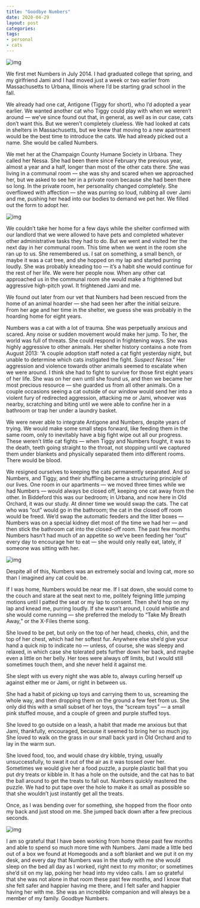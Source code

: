 ```yaml
---
title: "Goodbye Numbers"
date: 2020-04-29
layout: post
categories: 
tags: 
- personal 
- cats
---
```

![img](/img/numbers-bed.jpg "Numbers in bed.")

We first met Numbers in July 2014. I had graduated college that spring, and my girlfriend Jami and I had moved just a week or two earlier from Massachusetts to Urbana, Illinois where I&rsquo;d be starting grad school in the fall.

We already had one cat, Antigone (Tiggy for short), who I&rsquo;d adopted a year earlier. We wanted another cat who Tiggy could play with when we weren&rsquo;t around &#x2014; we&rsquo;ve since found out that, in general, as well as in our case, cats don&rsquo;t want this. But we weren&rsquo;t completely clueless. We had looked at cats in shelters in Massachusetts, but we knew that moving to a new apartment would be the best time to introduce the cats. We had already picked out a name. She would be called Numbers.

We met her at the Champaign County Humane Society in Urbana. They called her Nessa. She had been there since February the previous year, almost a year and a half, longer than most of the other cats there. She was living in a communal room &#x2014; she was shy and scared when we approached her, but we asked to see her in a private room because she had been there so long. In the private room, her personality changed completely. She overflowed with affection &#x2014; she was purring so loud, rubbing all over Jami and me, pushing her head into our bodies to demand we pet her. We filled out the form to adopt her.

![img](/img/cchs-nessa-facebook.png "Champaign County Human Society Facebook post about Nessa.")

We couldn&rsquo;t take her home for a few days while the shelter confirmed with our landlord that we were allowed to have pets and completed whatever other administrative tasks they had to do. But we went and visited her the next day in her communal room. This time when we went in the room she ran up to us. She remembered us. I sat on something, a small bench, or maybe it was a cat tree, and she hopped on my lap and started purring loudly. She was probably kneading too &#x2014; it&rsquo;s a habit she would continue for the rest of her life. We were her people now. When any other cat approached us in the communal room she would make a frightened but aggressive high-pitch yowl. It frightened Jami and me.

We found out later from our vet that Numbers had been rescued from the home of an animal hoarder &#x2014; she had seen her after the initial seizure. From her age and her time in the shelter, we guess she was probably in the hoarding home for eight years.

Numbers was a cat with a lot of trauma. She was perpetually anxious and scared. Any noise or sudden movement would make her jump. To her, the world was full of threats. She could respond in frightening ways. She was highly aggressive to other animals. Her shelter history contains a note from August 2013: &ldquo;A couple adoption staff noted a cat fight yesterday night, but unable to determine which cats instigated the fight. *Suspect Nessa*.&rdquo; Her aggression and violence towards other animals seemed to escalate when we were around. I think she had to fight to survive for those first eight years of her life. She was on her own until she found us, and then we became her most precious resource &#x2014; she guarded us from all other animals. On a couple occasions seeing a cat outside of our window would send her into a violent fury of redirected aggression, attacking me or Jami, whoever was nearby, scratching and biting until we were able to confine her in a bathroom or trap her under a laundry basket.

We were never able to integrate Antigone and Numbers, despite years of trying. We would make some small steps forward, like feeding them in the same room, only to inevitably have a big fight wipe out all our progress. These weren&rsquo;t little cat fights &#x2014; when Tiggy and Numbers fought, it was to the death, teeth going straight to the throat, not stopping until we captured them under blankets and physically separated them into different rooms. There would be blood.

We resigned ourselves to keeping the cats permanently separated. And so Numbers, and Tiggy, and their shuffling became a structuring principle of our lives. One room in our apartments &#x2014; we moved three times while we had Numbers &#x2014; would always be closed off, keeping one cat away from the other. In Biddeford this was our bedroom; in Urbana, and now here in Old Orchard, it was our study. At dinner time we would swap the cats. The cat who was &ldquo;out&rdquo; would go in the bathroom; the cat in the closed off room would be freed. We&rsquo;d swap the automatic feeders and the litter boxes &#x2014; Numbers was on a special kidney diet most of the time we had her &#x2014; and then stick the bathroom cat into the closed-off room. The past few months Numbers hasn&rsquo;t had much of an appetite so we&rsquo;ve been feeding her &ldquo;out&rdquo; every day to encourage her to eat &#x2014; she would only really eat, lately, if someone was sitting with her.

![img](/img/numbers-study.jpg "Curious Numbers.")

Despite all of this, Numbers was an extremely social and loving cat, more so than I imagined any cat could be.

If I was home, Numbers would be near me. If I sat down, she would come to the couch and stare at the seat next to me, politely feigning little jumping motions until I patted the seat or my lap to consent. Then she&rsquo;d hop on my lap and knead me, purring loudly. If she wasn&rsquo;t around, I could whistle and she would come running &#x2014; she preferred the melody to &ldquo;Take My Breath Away,&rdquo; or the X-Files theme song.

She loved to be pet, but only on the top of her head, cheeks, chin, and the top of her chest, which had her softest fur. Anywhere else she&rsquo;d give your hand a quick nip to indicate no &#x2014; unless, of course, she was sleepy and relaxed, in which case she tolerated pets further down her back, and maybe even a little on her belly. Her toes were always off limits, but I would still sometimes touch them, and she never held it against me.

She slept with us every night she was able to, always curling herself up against either me or Jami, or right in between us.

She had a habit of picking up toys and carrying them to us, screaming the whole way, and then dropping them on the ground a few feet from us. She only did this with a small subset of her toys, the &ldquo;scream toys&rdquo; &#x2014; a small pink stuffed mouse, and a couple of green and purple stuffed toys.

She loved to go outside on a leash, a habit that made me anxious but that Jami, thankfully, encouraged, because it seemed to bring her so much joy. She loved to walk on the grass in our small back yard in Old Orchard and to lay in the warm sun.

She loved food, too, and would chase dry kibble, trying, usually unsuccessfully, to swat it out of the air as it was tossed over her. Sometimes we would give her a food puzzle, a purple plastic ball that you put dry treats or kibble in. It has a hole on the outside, and the cat has to bat the ball around to get the treats to fall out. Numbers quickly mastered the puzzle. We had to put tape over the hole to make it as small as possible so that she wouldn&rsquo;t just instantly get all the treats.

Once, as I was bending over for something, she hopped from the floor onto my back and just stood on me. She jumped back down after a few precious seconds.

![img](/img/numbers-high.jpg "Numbers being held up high.")

I am so grateful that I have been working from home these past few months and able to spend so much more time with Numbers. Jami made a little bed out of a box we found at Homegoods and a soft blanket and we put it on my desk, and every day that Numbers was in the study with me she would sleep on the bed all day as I worked, right next to my monitor; or sometimes she&rsquo;d sit on my lap, poking her head into my video calls. I am so grateful that she was not alone in that room these past few months, and I know that she felt safer and happier having me there, and I felt safer and happier having her with me. She was an incredible companion and will always be a member of my family. Goodbye Numbers.
